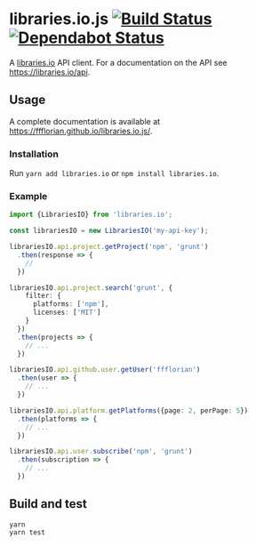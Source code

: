 # libraries.io.js [![Build Status](https://api.travis-ci.org/ffflorian/libraries.io.js.svg?branch=master)](https://travis-ci.org/ffflorian/libraries.io.js/) [![Dependabot Status](https://api.dependabot.com/badges/status?host=github&repo=ffflorian/libraries.io.js)](https://dependabot.com)

A [libraries.io](https://libraries.io) API client. For a documentation on the API see https://libraries.io/api.

## Usage

A complete documentation is available at https://ffflorian.github.io/libraries.io.js/.

### Installation

Run `yarn add libraries.io` or `npm install libraries.io`.

### Example

```ts
import {LibrariesIO} from 'libraries.io';

const librariesIO = new LibrariesIO('my-api-key');

librariesIO.api.project.getProject('npm', 'grunt')
  .then(response => {
    //
  })

librariesIO.api.project.search('grunt', {
    filter: {
      platforms: ['npm'],
      licenses: ['MIT']
    }
  })
  .then(projects => {
    // ...
  })

librariesIO.api.github.user.getUser('ffflorian')
  .then(user => {
    // ...
  })

librariesIO.api.platform.getPlatforms({page: 2, perPage: 5})
  .then(platforms => {
    // ...
  })

librariesIO.api.user.subscribe('npm', 'grunt')
  .then(subscription => {
    // ...
  })
```

## Build and test

```
yarn
yarn test
```
